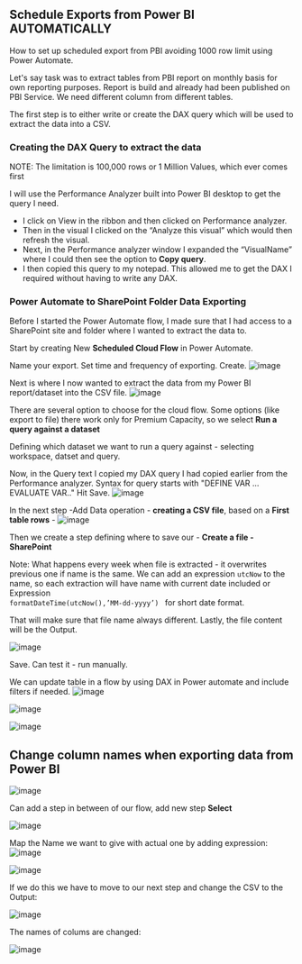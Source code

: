 ## Schedule Exports from Power BI AUTOMATICALLY 
<!-- https://www.youtube.com/watch?v=ZTkbC8zhA5k -->


How to set up scheduled export from PBI avoiding 1000 row limit using Power Automate.

Let's say task was to extract tables from PBI report on monthly basis for own reporting purposes. Report is build and already had been published on PBI Service. We need different column from different tables.

The first step is to either write or create the DAX query which will be used to extract the data into a CSV.

### Creating the DAX Query to extract the data
NOTE: The limitation is 100,000 rows or 1 Million Values, which ever comes first
<!-- https://www.youtube.com/watch?v=WsbIXJDhC_o&list=PLDz00l_jz6zze26MVT-0YV7qcjismMFFo&index=2 
https://www.fourmoo.com/2022/06/15/exporting-a-power-bi-visual-data-to-a-csv-file-in-sharepoint/
-->
<!-- Run PA, Click Dataset Refresh, When analyzing is done open name of desired visual - down click on copy query - compare with actual data selected and all filters applied -->

I will use the Performance Analyzer built into Power BI desktop to get the query I need.

 - I click on View in the ribbon and then clicked on Performance analyzer.
 - Then in the visual I clicked on the “Analyze this visual” which would then refresh the visual.
 - Next, in the Performance analyzer window I expanded the “VisualName” where I could then see the option to <b>Copy query</b>.
 - I then copied this query to my notepad. This allowed me to get the DAX I required without having to write any DAX.

### Power Automate to SharePoint Folder Data Exporting

Before I started the Power Automate flow, I made sure that I had access to a SharePoint site and folder where I wanted to extract the data to.

Start by creating New <b>Scheduled Cloud Flow</b> in Power Automate.

Name your export. Set time and frequency of exporting. Create.
![image](https://github.com/liubovkyry/Power_automate/assets/118057504/67bbdd05-5598-4138-9c9d-e6ea05604a0f)

Next is where I now wanted to extract the data from my Power BI report/dataset into the CSV file.
![image](https://github.com/liubovkyry/Power_automate/assets/118057504/198c5546-fe7b-486d-989f-1c1597dcb2fe)

There are several option to choose for the cloud flow.
Some options (like export to file) there work only for Premium Capacity, so we select <b>Run a query against a dataset</b>

 Defining which dataset we want to run a query against - selecting workspace, datset and query.

 Now, in the Query text I copied my DAX query I had copied earlier from the Performance analyzer.
 Syntax for query starts with "DEFINE VAR ... EVALUATE VAR.." 
 Hit Save.
![image](https://github.com/liubovkyry/Power_automate/assets/118057504/06cd4910-2408-4e4d-80ce-818e5b6768da)


In the next step -Add Data operation -  <b>creating a CSV file</b>, based on a <b>First table rows</b> - 
![image](https://github.com/liubovkyry/Power_automate/assets/118057504/a81a5550-5d0e-4fd8-a8ce-54e6a8b10171)


Then we create a step defining where to save our - <b>Create a file - SharePoint</b>

Note: What happens every week when file is extracted - it overwrites previous one if name is the same. We can add an expression <code>utcNow</code> to the name, so each extraction will have name with current date included or Expression <code> formatDateTime(utcNow(),’MM-dd-yyyy’) </code> for short date format.

That will make sure that file name always different.
Lastly, the file content will be the Output. 

![image](https://github.com/liubovkyry/Power_automate/assets/118057504/934f26c9-5410-400a-b3e6-42c84c5d5038)

Save. Can test it - run manually.

We can update table in a flow  by using DAX in Power automate and include filters if needed.
![image](https://github.com/liubovkyry/Power_automate/assets/118057504/38873f5e-4a92-45a9-aec5-5ae1a0c793d5)

![image](https://github.com/liubovkyry/Power_automate/assets/118057504/b940266c-cea2-4c03-b74e-44960009fdd1)

![image](https://github.com/liubovkyry/Power_automate/assets/118057504/321aac04-0967-4eb0-9e8d-4b026f4bf2eb)

## Change column names when exporting data from Power BI 

![image](https://github.com/liubovkyry/Power_automate/assets/118057504/078ce70e-22df-43bb-a2ae-09d4708ff416)

Can add a step in between of our flow, add new step <b>Select</b>

![image](https://github.com/liubovkyry/Power_automate/assets/118057504/49ed4105-2896-4acc-bff4-8fd1a23b2411)


Map the Name we want to give with actual one by adding expression:
![image](https://github.com/liubovkyry/Power_automate/assets/118057504/d1f5c97c-6070-49b7-a2ad-2b05bad14fef)

![image](https://github.com/liubovkyry/Power_automate/assets/118057504/5cffb583-0ccb-46b1-982f-476f191248b0)

If we do this we have to move to our next step and change the CSV to the Output:

![image](https://github.com/liubovkyry/Power_automate/assets/118057504/218975d0-8268-442f-9140-297a82751995)

The names of colums are changed:

![image](https://github.com/liubovkyry/Power_automate/assets/118057504/5bfcd437-dd12-4357-94f0-e83077cfc9d7)


